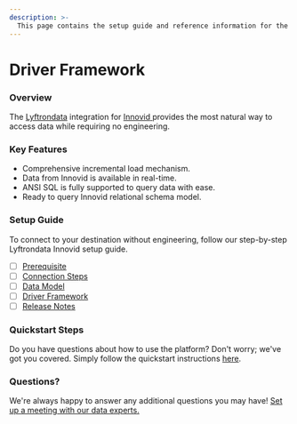 ```yaml
---
description: >-
  This page contains the setup guide and reference information for the Innovid source connector.
---
```


# Driver Framework

### Overview

The [Lyftrondata](https://www.lyftrondata.com/) integration for [Innovid](https://www.lyftrondata.com/integration/innovid/)[ ](https://www.lyftrondata.com/integration/innovid/)provides the most natural way to access data while requiring no engineering.

### Key Features

* Comprehensive incremental load mechanism.
* Data from Innovid is available in real-time.&#x20;
* ANSI SQL is fully supported to query data with ease.
* Ready to query Innovid relational schema model.

### Setup Guide

To connect to your destination without engineering, follow our step-by-step Lyftrondata Innovid setup guide.

* [ ] [Prerequisite](../../marketing-analytics/innovid/prerequisite.md)
* [ ] [Connection Steps](../../marketing-analytics/innovid/connection-steps.md)
* [ ] [Data Model](../../marketing-analytics/innovid/data-model/)
* [ ] [Driver Framework](../../marketing-analytics/innovid/driver-framework/)
* [ ] [Release Notes](../../marketing-analytics/innovid/release-notes.md)

### Quickstart Steps

Do you have questions about how to use the platform? Don't worry; we've got you covered. Simply follow the quickstart instructions [here](../../../quickstart-steps.md).

### Questions? <a href="#questions" id="questions"></a>

We're always happy to answer any additional questions you may have! [Set up a meeting with our data experts.](https://www.lyftrondata.com/book-a-meeting/)


